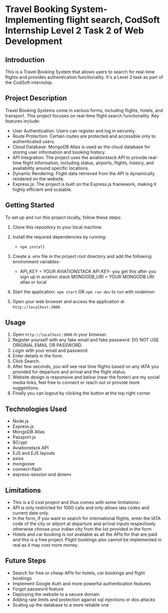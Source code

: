 # Travel Booking System- Implementing flight search, CodSoft Internship Level 2 Task 2 of Web Development

## Introduction

This is a Travel Booking System that allows users to search for real-time flights and provides authentication functionality. It's a Level 2 task as part of the CodSoft internship.

## Project Description

Travel Booking Systems come in various forms, including flights, hotels, and transport. This project focuses on real-time flight search functionality. Key features include:

- User Authentication: Users can register and log in securely.
- Route Protection: Certain routes are protected and accessible only to authenticated users.
- Cloud Database: MongoDB Atlas is used as the cloud database for storing user information and booking history.
- API Integration: The project uses the aviationstack API to provide real-time flight information, including status, airports, flights, history, and availability around specific locations.
- Dynamic Rendering: Flight data retrieved from the API is dynamically rendered on the website.
- Express.js: The project is built on the Express.js framework, making it highly efficient and scalable.

## Getting Started

To set up and run this project locally, follow these steps:

1. Clone this repository to your local machine.

1. Install the required dependencies by running:
   - ``` npm install ```
1. Create a .env file in the project root directory and add the following environment variables-
   - API_KEY = YOUR AVIATIONSTACK API KEY- you get this after you sign up in aviation stack
     MONGODB_URI = YOUR MONGODB URI atlas or local
1. Start the application: ``` npm start ``` OR ``` npm run dev ``` to run with nodemon
1. Open your web browser and access the application at `http://localhost:3000`.

## Usage
1. Open ```http://localhost:3000``` in your browser.
2. Register yourself with any fake email and fake password. DO NOT USE ORIGINAL EMAIL OR PASSWORD.
3. Login with your email and password.
4. Enter details in the form.
5. Click Search.
6. After few seconds, you will see real time flights based on any IATA you provided for departure and arrival and the flight status.
7. Website design is responsive and below (near the footer) are my social media links, feel free to connect or reach out or provide more suggestions.
8. Finally you can logout by clicking the button at the top right corner.

## Technologies Used

- Node.js
- Express.js
- MongoDB Atlas
- Passport.js
- BCrypt
- Aviationstack API
- EJS and EJS layouts
- axios
- mongoose
- connect-flash
- express-session and dotenv

## Limitations

- This is a 0 cost project and thus comes with some limitations-
- API is only restricted for 1000 calls and only allows iata codes and current date only.
- In the form, if you want to search for international flights, enter the IATA code of the city or aitport at departure and arrival inputs respectively otherwise choose your indian city from the list provided in the form
- Hotels and car booking is not available as all the APIs for that are paid and this is a free project. Flight bookings also cannot be implemented in real as it may cost more money.

## Future Steps

- Search for free or cheap APIs for hotels, car bookings and flight bookings
- Implement Google Auth and more powerful authentication features
- Forgot password feature
- Deploying the website to a secure domain
- Adding rate limits and protection against sql injections or dos attacks
- Scaling up the database to a more reliable one
  



